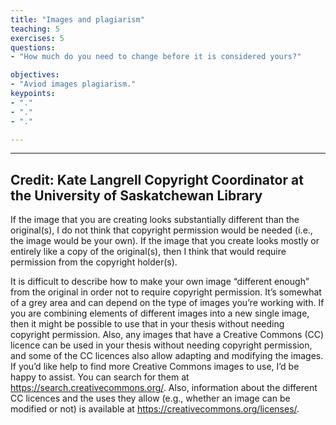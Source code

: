 ```yaml
---
title: "Images and plagiarism"
teaching: 5
exercises: 5
questions:
- "How much do you need to change before it is considered yours?"

objectives:
- "Aviod images plagiarism."
keypoints:
- "."
- "."
- "."

---
```


---

## Credit:  Kate Langrell Copyright Coordinator at the University of Saskatchewan Library

If the image that you are creating looks substantially different than the original(s), I do not think that copyright permission would be needed (i.e., the image would be your own). 
If the image that you create looks mostly or entirely like a copy of the original(s), then I think that would require permission from the copyright holder(s).

It is difficult to describe how to make your own image “different enough” from the original in order not to require copyright permission. 
It’s somewhat of a grey area and can depend on the type of images you’re working with. If you are combining elements of different images into a new single image, then it might be possible to use that in your thesis without needing copyright permission. 
Also, any images that have a Creative Commons (CC) licence can be used in your thesis without needing copyright permission, and some of the CC licences also allow adapting and modifying the images. If you’d like help to find more Creative Commons images to use, I’d be happy to assist.
You can search for them at https://search.creativecommons.org/. Also, information about the different CC licences and the uses they allow (e.g., whether an image can be modified or not) is available at https://creativecommons.org/licenses/.
